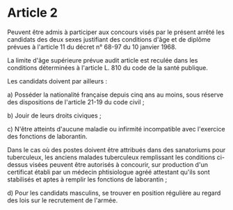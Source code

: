 # Article 2

Peuvent être admis à participer aux concours visés par le présent arrêté les candidats des deux sexes justifiant des conditions d'âge et de diplôme prévues à l'article 11 du décret n° 68-97 du 10 janvier 1968.

La limite d'âge supérieure prévue audit article est reculée dans les conditions déterminées à l'article L. 810 du code de la santé publique.

Les candidats doivent par ailleurs :

a) Posséder la nationalité française depuis cinq ans au moins, sous réserve des dispositions de l'article 21-19 du code civil ;

b) Jouir de leurs droits civiques ;

c) N'être atteints d'aucune maladie ou infirmité incompatible avec l'exercice des fonctions de laborantin.

Dans le cas où des postes doivent être attribués dans des sanatoriums pour tuberculeux, les anciens malades tuberculeux remplissant les conditions ci-dessus visées peuvent être autorisés à concourir, sur production d'un certificat établi par un médecin phtisiologue agréé attestant qu'ils sont stabilisés et aptes à remplir les fonctions de laborantin ;

d) Pour les candidats masculins, se trouver en position régulière au regard des lois sur le recrutement de l'armée.
